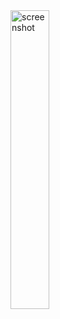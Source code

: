 <img src="https://raw.githubusercontent.com/ariya-s/teman/main/IMG_20211115_104304.jpg" width="35%" alt="screenshot">
